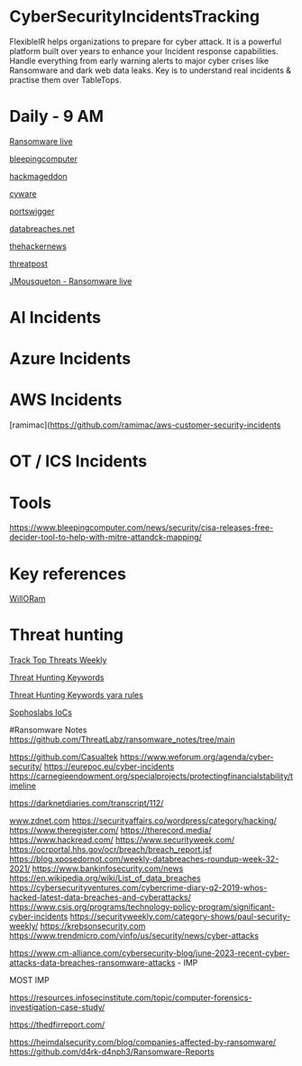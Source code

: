 # CyberSecurityIncidentsTracking
FlexibleIR helps organizations to prepare for cyber attack. It is a powerful platform built over years to enhance your Incident response capabilities. Handle everything from early warning alerts to major cyber crises like Ransomware and dark web data leaks. Key is to understand real incidents &amp; practise them over TableTops. 

# Daily - 9 AM
[Ransomware live](https://www.ransomware.live/)

[bleepingcomputer](https://www.bleepingcomputer.com/news/security/)

[hackmageddon](https://www.hackmageddon.com/)

[cyware](https://cyware.com/cyber-security-news-articles)

[portswigger](https://portswigger.net/daily-swig/data-breach)

[databreaches.net](https://www.databreaches.net/news/)

[thehackernews](https://thehackernews.com/)

[threatpost](https://threatpost.com)

[JMousqueton - Ransomware live](https://github.com/JMousqueton/ransomware.live)

# AI Incidents

# Azure Incidents

# AWS Incidents
[ramimac](https://github.com/ramimac/aws-customer-security-incidents

# OT / ICS Incidents

# Tools
https://www.bleepingcomputer.com/news/security/cisa-releases-free-decider-tool-to-help-with-mitre-attandck-mapping/

# Key references
[WillORam](ttps://github.com/WillOram/cyber-incident-quick-links/blob/master/README.md)

# Threat hunting 
[Track Top Threats Weekly](https://hackmanac.com/news/hack-tuesday-week-23-29-october-2024)

[Threat Hunting Keywords](https://github.com/mthcht/ThreatHunting-Keywords-yara-rules)

[Threat Hunting Keywords yara rules](https://github.com/mthcht/ThreatHunting-Keywords-yara-rules)

[Sophoslabs IoCs](https://github.com/sophoslabs/IoCs/tree/master)

#Ransomware Notes
https://github.com/ThreatLabz/ransomware_notes/tree/main

https://github.com/Casualtek 
https://www.weforum.org/agenda/cyber-security/
https://eurepoc.eu/cyber-incidents
https://carnegieendowment.org/specialprojects/protectingfinancialstability/timeline

https://darknetdiaries.com/transcript/112/

www.zdnet.com
https://securityaffairs.co/wordpress/category/hacking/
https://www.theregister.com/
https://therecord.media/
https://www.hackread.com/
https://www.securityweek.com/
https://ocrportal.hhs.gov/ocr/breach/breach_report.jsf
https://blog.xposedornot.com/weekly-databreaches-roundup-week-32-2021/
https://www.bankinfosecurity.com/news
https://en.wikipedia.org/wiki/List_of_data_breaches
https://cybersecurityventures.com/cybercrime-diary-q2-2019-whos-hacked-latest-data-breaches-and-cyberattacks/
https://www.csis.org/programs/technology-policy-program/significant-cyber-incidents
https://securityweekly.com/category-shows/paul-security-weekly/
https://krebsonsecurity.com
https://www.trendmicro.com/vinfo/us/security/news/cyber-attacks


https://www.cm-alliance.com/cybersecurity-blog/june-2023-recent-cyber-attacks-data-breaches-ransomware-attacks - IMP


MOST IMP


https://resources.infosecinstitute.com/topic/computer-forensics-investigation-case-study/



https://thedfirreport.com/





https://heimdalsecurity.com/blog/companies-affected-by-ransomware/
https://github.com/d4rk-d4nph3/Ransomware-Reports
